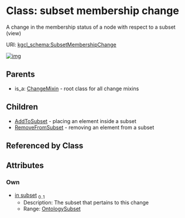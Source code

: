 
# Class: subset membership change


A change in the membership status of a node with respect to a subset (view)

URI: [kgcl_schema:SubsetMembershipChange](https://w3id.org/kgcl-schema/SubsetMembershipChange)


[![img](https://yuml.me/diagram/nofunky;dir:TB/class/[OntologySubset]<in%20subset%200..1-++[SubsetMembershipChange],[SubsetMembershipChange]^-[RemoveFromSubset],[SubsetMembershipChange]^-[AddToSubset],[ChangeMixin]^-[SubsetMembershipChange],[RemoveFromSubset],[OntologySubset],[ChangeMixin],[AddToSubset])](https://yuml.me/diagram/nofunky;dir:TB/class/[OntologySubset]<in%20subset%200..1-++[SubsetMembershipChange],[SubsetMembershipChange]^-[RemoveFromSubset],[SubsetMembershipChange]^-[AddToSubset],[ChangeMixin]^-[SubsetMembershipChange],[RemoveFromSubset],[OntologySubset],[ChangeMixin],[AddToSubset])

## Parents

 *  is_a: [ChangeMixin](ChangeMixin.md) - root class for all change mixins

## Children

 * [AddToSubset](AddToSubset.md) - placing an element inside a subset
 * [RemoveFromSubset](RemoveFromSubset.md) - removing an element from a subset

## Referenced by Class


## Attributes


### Own

 * [in subset](in_subset.md)  <sub>0..1</sub>
     * Description: The subset that pertains to this change
     * Range: [OntologySubset](OntologySubset.md)
